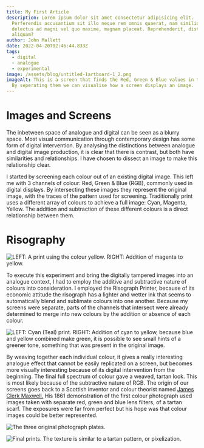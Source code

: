 ```yaml
---
title: My First Article
description: Lorem ipsum dolor sit amet consectetur adipisicing elit.
  Perferendis accusantium sit illo neque rem omnis quaerat, nam similique vitae
  delectus ad magni vel quo maxime, magnam placeat. Reprehenderit, distinctio
  aliquam?
author: John Mallett
date: 2022-04-20T02:46:44.833Z
tags:
  - digital
  - analogue
  - experimental
image: /assets/blog/untitled-1artboard-1_2.png
imageAlt: This is a screen that finds the Red, Green & Blue values in the image.
  By seperating them we can visualise how a screen displays an image.
---
```

# Images and Screens

The inbetween space of analogue and digital can be seen as a blurry space. Most visual communication through contemporary design has some form of digital intervention. By analysing the distinctions between analogue and digital image production, it is clear that there is contrast, but both have similarities and relationships. I have chosen to dissect an image to make this relationship clear.

I started by screening each colour out of an existing digital image. This left me with 3 channels of colour: Red, Green & Blue (RGB), commonly used in digital displays. By intersecting these images they represent the original image, with the traces of the pattern used for screening. Traditionally print uses a different array of colours to achieve a full image: Cyan, Magenta, Yellow. The addition and subtraction of these different colours is a direct relationship between them.

# Risography

![LEFT: A print using the colour yellow. RIGHT: Addition of magenta to yellow.](/assets/blog/untitled-1artboard-1_1.png "Risographic Prints")

To execute this experiment and bring the digitally tampered images into an analogue context, I had to employ the additive and subtractive nature of colours into consideration. I employed the Risograph Printer, because of its economic attitude the risograph has a lighter and wetter ink that seems to automatically blend and sublimate colours into one another. Because my screens were separate, parts of the channels that intersect were already determined to merge into new colours by the addition or absence of each colour. 

![LEFT: Cyan (Teal) print. RIGHT: Addition of cyan to yellow, because blue and yellow combined make green, it is possible to see small hints of a greener tone, something that was present in the original image.](/assets/blog/untitled-1artboard-1_3.png "Risographic Prints")

By weaving together each individual colour, it gives a really interesting analogue effect that cannot be easily replicated on a screen, but becomes more visually interesting because of its digital intervention from the beginning. The final full spectrum of colour gave a weaved, tartan look. This is most likely because of the subtractive nature of RGB. The origin of our screens goes back to a Scottish inventor and colour theorist named [James Clerk Maxwell.](https://www.historyofinformation.com/detail.php?id=3666) His 1861 demonstration of the first colour photograph used images taken with separate red, green and blue lens filters, of a tartan scarf. The exposures were far from perfect but his hope was that colour images could be better represented.

![The three original photograph plates.](https://historyofinformation.com/images/Screen_Shot_2020-09-17_at_10.23.59_AM_big.png "The three original photograph plates")

![Final prints. The texture is similar to a tartan pattern, or pixelization.](/assets/blog/untitled-1artboard-1_4.png "Final Prints")